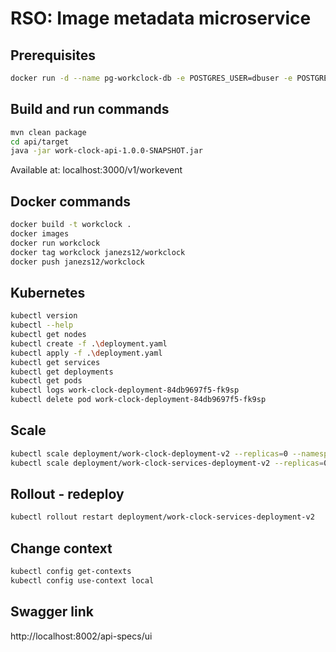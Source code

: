 # RSO: Image metadata microservice

## Prerequisites

```bash
docker run -d --name pg-workclock-db -e POSTGRES_USER=dbuser -e POSTGRES_PASSWORD=postgres -e POSTGRES_DB=workclock-db -p 5432:5432 postgres:13
```

## Build and run commands
```bash
mvn clean package
cd api/target
java -jar work-clock-api-1.0.0-SNAPSHOT.jar
```
Available at: localhost:3000/v1/workevent

## Docker commands
```bash
docker build -t workclock .   
docker images
docker run workclock    
docker tag workclock janezs12/workclock   
docker push janezs12/workclock
```

## Kubernetes
```bash
kubectl version
kubectl --help
kubectl get nodes
kubectl create -f .\deployment.yaml 
kubectl apply -f .\deployment.yaml 
kubectl get services 
kubectl get deployments
kubectl get pods
kubectl logs work-clock-deployment-84db9697f5-fk9sp
kubectl delete pod work-clock-deployment-84db9697f5-fk9sp
```

## Scale
```bash
kubectl scale deployment/work-clock-deployment-v2 --replicas=0 --namespace=default
kubectl scale deployment/work-clock-services-deployment-v2 --replicas=0 --namespace=default
```

## Rollout - redeploy
```bash
kubectl rollout restart deployment/work-clock-services-deployment-v2
```

## Change context
```bash
kubectl config get-contexts
kubectl config use-context local
```

## Swagger link
http://localhost:8002/api-specs/ui